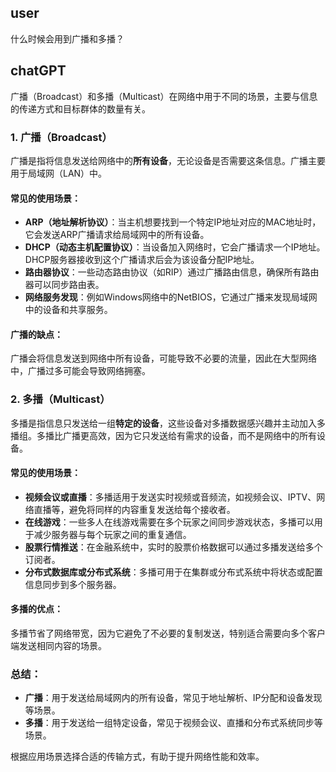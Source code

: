## user
什么时候会用到广播和多播？

## chatGPT
广播（Broadcast）和多播（Multicast）在网络中用于不同的场景，主要与信息的传递方式和目标群体的数量有关。

### 1. **广播（Broadcast）**
广播是指将信息发送给网络中的**所有设备**，无论设备是否需要这条信息。广播主要用于局域网（LAN）中。

#### 常见的使用场景：
- **ARP（地址解析协议）**：当主机想要找到一个特定IP地址对应的MAC地址时，它会发送ARP广播请求给局域网中的所有设备。
- **DHCP（动态主机配置协议）**：当设备加入网络时，它会广播请求一个IP地址。DHCP服务器接收到这个广播请求后会为该设备分配IP地址。
- **路由器协议**：一些动态路由协议（如RIP）通过广播路由信息，确保所有路由器可以同步路由表。
- **网络服务发现**：例如Windows网络中的NetBIOS，它通过广播来发现局域网中的设备和共享服务。

#### 广播的缺点：
广播会将信息发送到网络中所有设备，可能导致不必要的流量，因此在大型网络中，广播过多可能会导致网络拥塞。

### 2. **多播（Multicast）**
多播是指信息只发送给一组**特定的设备**，这些设备对多播数据感兴趣并主动加入多播组。多播比广播更高效，因为它只发送给有需求的设备，而不是网络中的所有设备。

#### 常见的使用场景：
- **视频会议或直播**：多播适用于发送实时视频或音频流，如视频会议、IPTV、网络直播等，避免将同样的内容重复发送给每个接收者。
- **在线游戏**：一些多人在线游戏需要在多个玩家之间同步游戏状态，多播可以用于减少服务器与每个玩家之间的重复通信。
- **股票行情推送**：在金融系统中，实时的股票价格数据可以通过多播发送给多个订阅者。
- **分布式数据库或分布式系统**：多播可用于在集群或分布式系统中将状态或配置信息同步到多个服务器。

#### 多播的优点：
多播节省了网络带宽，因为它避免了不必要的复制发送，特别适合需要向多个客户端发送相同内容的场景。

### 总结：
- **广播**：用于发送给局域网内的所有设备，常见于地址解析、IP分配和设备发现等场景。
- **多播**：用于发送给一组特定设备，常见于视频会议、直播和分布式系统同步等场景。

根据应用场景选择合适的传输方式，有助于提升网络性能和效率。
